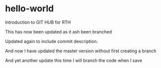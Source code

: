 # hello-world
Introduction to GIT HUB for RTH

This has now been updated as it ash been branched 

Updated again to include commit description.

And now I have updated the master version without first creating a branch

And yet another update this time I will branch the code when I save
